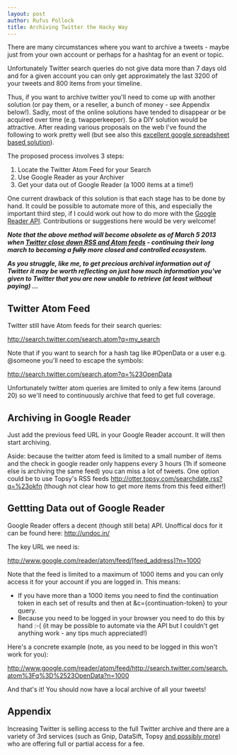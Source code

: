 ```yaml
---
layout: post
author: Rufus Pollock
title: Archiving Twitter the Hacky Way
---
```


There are many circumstances where you want to archive a tweets - maybe just from your own account or perhaps for a hashtag for an event or topic.

Unfortunately Twitter search queries do not give data more than 7 days old and for a given account you can only get approximately the last 3200 of your tweets and 800 items from your timeline.

Thus, if you want to archive twitter you'll need to come up with another solution (or pay them, or a reseller, a bunch of money - see Appendix below!). Sadly, most of the online solutions have tended to disappear or be acquired over time (e.g. twapperkeeper). So a DIY solution would be attractive. After reading various proposals on the web I've found the following to work pretty well (but see also this [excellent google spreadsheet based solution][1]).

The proposed process involves 3 steps:

[1]: http://mashe.hawksey.info/2012/01/twitter-archive-tagsv3/

1. Locate the Twitter Atom Feed for your Search
2. Use Google Reader as your Archiver
3. Get your data out of Google Reader (a 1000 items at a time!)

One current drawback of this solution is that each stage has to be done by hand. It could be possible to automate more of this, and especially the important third step, if I could work out how to do more with the [Google Reader API][api-docs]. Contributions or suggestions here would be very welcome!

[api-docs]: http://undoc.in/

***Note that the above method will become obsolete as of March 5 2013 when [Twitter close down RSS and Atom feeds][twitter-shutdown] - continuing their long march to becoming a <del>fully</del> more closed and controlled ecosystem.***

***As you struggle, like me, to get precious archival information out of Twitter it may be worth reflecting on just how much information you've given to Twitter that you are now unable to retrieve (at least without paying) ...***

[twitter-shutdown]: https://dev.twitter.com/docs/api/1.1/overview#New_Twitter_client_policies

## Twitter Atom Feed

Twitter still have Atom feeds for their search queries:

<http://search.twitter.com/search.atom?q=my_search>

Note that if you want to search for a hash tag like #OpenData or a user e.g. @someone you'll need to escape the symbols:

<http://search.twitter.com/search.atom?q=%23OpenData>

Unfortunately twitter atom queries are limited to only a few items (around 20) so we'll need to continuously archive that feed to get full coverage.

## Archiving in Google Reader

Just add the previous feed URL in your Google Reader account. It will then start archiving.

Aside: because the twitter atom feed is limited to a small number of items and the check in google reader only happens every 3 hours (1h if someone else is archiving the same feed) you can miss a lot of tweets. One option could be to use Topsy's RSS feeds <http://otter.topsy.com/searchdate.rss?q=%23okfn> (though not clear how to get more items from this feed either!)

## Gettting Data out of Google Reader

Google Reader offers a decent (though still beta) API. Unoffical docs for it can be found here: <http://undoc.in/>

The key URL we need is:

<http://www.google.com/reader/atom/feed/[feed_address]?n=1000>

Note that the feed is limited to a maximum of 1000 items and you can only access it for your account if you are logged in. This means:

* If you have more than a 1000 items you need to find the continuation token in each set of results and then at &c={continuation-token} to your query.
* Because you need to be logged in your browser you need to do this by hand :-( (it may be possible to automate via the API but I couldn't get anything work - any tips much appreciated!)

Here's a concrete example (note, as you need to be logged in this won't work for you):

<http://www.google.com/reader/atom/feed/http://search.twitter.com/search.atom%3Fq%3D%2523OpenData?n=1000>

And that's it! You should now have a local archive of all your tweets!

## Appendix

Increasing Twitter is selling access to the full Twitter archive and there are a variety of 3rd services (such as Gnip, DataSift, Topsy [and possibly more][more]) who are offering full or partial access for a fee.

[more]: https://dev.twitter.com/programs/twitter-certified-products/products#Data

